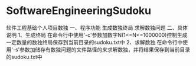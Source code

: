 # SoftwareEngineeringSudoku
软件工程基础个人项目数独
一、程序功能
生成数独终局
求解数独问题
二、具体说明
1、生成终局
在命令行中使用'-c'参数加数字N(1<=N<=1000000)控制生成一定数量的数独终局保存到当前目录的sudoku.txt中
2、求解数独
在命令行中使用'-s'参数加储存有数独问题的文件路径的来求解数独，并将结果保存到当前目录的sudoku.txt中
